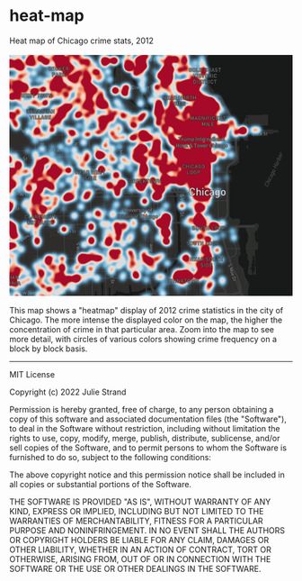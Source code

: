 # heat-map
Heat map of Chicago crime stats, 2012
<br><br>
<img src="chicagoheatmap.png" /><br>

This map shows a "heatmap" display of 2012 crime statistics in the city of Chicago. The more intense the displayed color on the map, the higher the concentration of crime in that particular area. Zoom into the map to see more detail, with circles of various colors showing crime frequency on a block by block basis. 


---
MIT License

Copyright (c) 2022 Julie Strand

Permission is hereby granted, free of charge, to any person obtaining a copy
of this software and associated documentation files (the "Software"), to deal
in the Software without restriction, including without limitation the rights
to use, copy, modify, merge, publish, distribute, sublicense, and/or sell
copies of the Software, and to permit persons to whom the Software is
furnished to do so, subject to the following conditions:

The above copyright notice and this permission notice shall be included in all
copies or substantial portions of the Software.

THE SOFTWARE IS PROVIDED "AS IS", WITHOUT WARRANTY OF ANY KIND, EXPRESS OR
IMPLIED, INCLUDING BUT NOT LIMITED TO THE WARRANTIES OF MERCHANTABILITY,
FITNESS FOR A PARTICULAR PURPOSE AND NONINFRINGEMENT. IN NO EVENT SHALL THE
AUTHORS OR COPYRIGHT HOLDERS BE LIABLE FOR ANY CLAIM, DAMAGES OR OTHER
LIABILITY, WHETHER IN AN ACTION OF CONTRACT, TORT OR OTHERWISE, ARISING FROM,
OUT OF OR IN CONNECTION WITH THE SOFTWARE OR THE USE OR OTHER DEALINGS IN THE
SOFTWARE.
